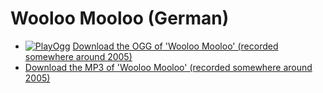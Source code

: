 # Wooloo Mooloo (German)

 * [![PlayOgg](http://static.fsf.org/playogg/Play_ogg_80x15.png "I support PlayOgg!")](http://playogg.org) [Download the OGG of 'Wooloo Mooloo' (recorded somewhere around 2005)](http://www.richelbilderbeek.nl/CD04_11WoolooMoolooDE.ogg)
 * [Download the MP3 of 'Wooloo Mooloo' (recorded somewhere around 2005)](http://www.richelbilderbeek.nl/CD04_11WoolooMoolooDE.mp3)
